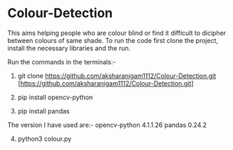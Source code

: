 # Colour-Detection
This aims helping people who are colour blind or find it difficult to dicipher between colours of same shade.
To run the code first clone the project, install the necessary libraries and the run.

Run the commands in the terminals:-

1. git clone https://github.com/aksharanigam1112/Colour-Detection.git [https://github.com/aksharanigam1112/Colour-Detection.git]

2. pip install opencv-python

3. pip install pandas

The version I have used are:-  opencv-python 4.1.1.26  pandas 0.24.2

4. python3 colour.py
